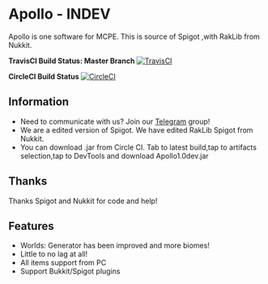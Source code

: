 # Apollo - INDEV
Apollo is one software for MCPE. This is source of Spigot ,with RakLib from Nukkit.

**TravisCI Build Status: Master Branch** [![TravisCI](https://travis-ci.org/NycuRO/Apollo.svg?branch=master)](https://travis-ci.org/NycuRO/Apollo "TravisCI Build Status")

**CircleCI Build Status** [![CircleCI](https://circleci.com/gh/NycuRO/Apollo.svg?style=svg)](https://circleci.com/gh/NycuRO/Apollo)

## Information

- Need to communicate with us? Join our [Telegram](https://telegram.me/joinchat/Ca8L9T9P01PtR1bOEwtxuw) group!
- We are a edited version of Spigot. We have edited RakLib Spigot from Nukkit.
- You can download .jar from Circle CI. Tab to latest build,tap to artifacts selection,tap to DevTools and download Apollo1.0dev.jar

## Thanks

Thanks Spigot and Nukkit for code and help!

## Features

- Worlds: Generator has been improved and more biomes!
- Little to no lag at all!
- All items support from PC
- Support Bukkit/Spigot plugins
